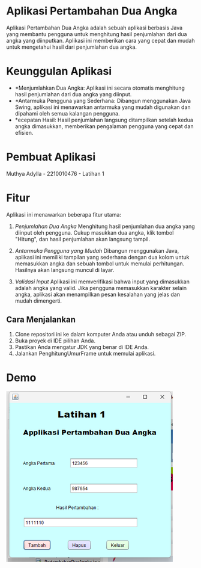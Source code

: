 # Aplikasi Pertambahan Dua Angka
 
Aplikasi Pertambahan Dua Angka adalah sebuah aplikasi berbasis Java yang membantu pengguna untuk menghitung hasil penjumlahan dari dua angka yang diinputkan. Aplikasi ini memberikan cara yang cepat dan mudah untuk mengetahui hasil dari penjumlahan dua angka.

# Keunggulan Aplikasi

- *Menjumlahkan Dua Angka: Aplikasi ini secara otomatis menghitung hasil penjumlahan dari dua angka yang diinput.
- *Antarmuka Pengguna yang Sederhana: Dibangun menggunakan Java Swing, aplikasi ini menawarkan antarmuka yang mudah digunakan dan dipahami oleh semua kalangan pengguna.
- *ecepatan Hasil: Hasil penjumlahan langsung ditampilkan setelah kedua angka dimasukkan, memberikan pengalaman pengguna yang cepat dan efisien.

# Pembuat Aplikasi
Muthya Adylla - 2210010476 - Latihan 1

# Fitur

Aplikasi ini menawarkan beberapa fitur utama:

1. *Penjumlahan Dua Angka*
Menghitung hasil penjumlahan dua angka yang diinput oleh pengguna. Cukup masukkan dua angka, klik tombol "Hitung", dan hasil penjumlahan akan langsung tampil.

2. *Antarmuka Pengguna yang Mudah*
Dibangun menggunakan Java, aplikasi ini memiliki tampilan yang sederhana dengan dua kolom untuk memasukkan angka dan sebuah tombol untuk memulai perhitungan. Hasilnya akan langsung muncul di layar.

3. *Validasi Input*
Aplikasi ini memverifikasi bahwa input yang dimasukkan adalah angka yang valid. Jika pengguna memasukkan karakter selain angka, aplikasi akan menampilkan pesan kesalahan yang jelas dan mudah dimengerti.

## Cara Menjalankan

1. Clone repositori ini ke dalam komputer Anda atau unduh sebagai ZIP.
2. Buka proyek di IDE pilihan Anda.
3. Pastikan Anda mengatur JDK yang benar di IDE Anda.
4. Jalankan PenghitungUmurFrame untuk memulai aplikasi.

# Demo
 ![App Screenshot](img/Pertambahan.png)
